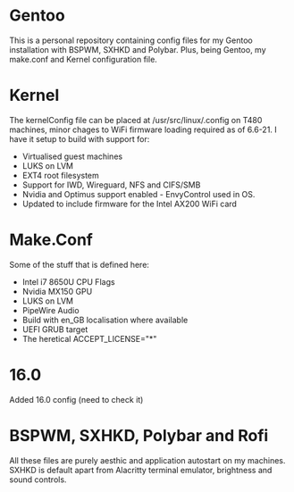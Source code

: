 # Gentoo

This is a personal repository containing config files for my Gentoo
installation with BSPWM, SXHKD and Polybar. Plus, being Gentoo, my make.conf
and Kernel configuration file.

# Kernel
The kernelConfig file can be placed at /usr/src/linux/.config on T480 machines, minor chages to WiFi firmware loading required as of 6.6-21.
I have it setup to build with support for:
- Virtualised guest machines
- LUKS on LVM
- EXT4 root filesystem
- Support for IWD, Wireguard, NFS and CIFS/SMB
- Nvidia and Optimus support enabled - EnvyControl used in OS.
- Updated to include firmware for the Intel AX200 WiFi card

# Make.Conf
Some of the stuff that is defined here:
- Intel i7 8650U CPU Flags
- Nvidia MX150 GPU
- LUKS on LVM
- PipeWire Audio
- Build with en_GB localisation where available
- UEFI GRUB target
- The heretical ACCEPT_LICENSE="*"

# 16.0

Added 16.0 config (need to check it)


# BSPWM, SXHKD, Polybar and Rofi
All these files are purely aesthic and application autostart on my machines. SXHKD is default apart from Alacritty terminal emulator, brightness and sound controls.
